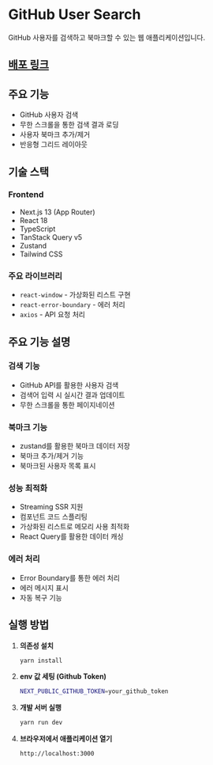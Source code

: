 # GitHub User Search

GitHub 사용자를 검색하고 북마크할 수 있는 웹 애플리케이션입니다.

## [배포 링크](https://bit.ly/4e2anML)

## 주요 기능

- GitHub 사용자 검색
- 무한 스크롤을 통한 검색 결과 로딩
- 사용자 북마크 추가/제거
- 반응형 그리드 레이아웃

## 기술 스택

### Frontend
- Next.js 13 (App Router)
- React 18
- TypeScript
- TanStack Query v5
- Zustand
- Tailwind CSS

### 주요 라이브러리
- `react-window` - 가상화된 리스트 구현
- `react-error-boundary` - 에러 처리
- `axios` - API 요청 처리

## 주요 기능 설명

### 검색 기능
- GitHub API를 활용한 사용자 검색
- 검색어 입력 시 실시간 결과 업데이트
- 무한 스크롤을 통한 페이지네이션

### 북마크 기능
- zustand를 활용한 북마크 데이터 저장
- 북마크 추가/제거 기능
- 북마크된 사용자 목록 표시

### 성능 최적화
- Streaming SSR 지원
- 컴포넌트 코드 스플리팅
- 가상화된 리스트로 메모리 사용 최적화
- React Query를 활용한 데이터 캐싱

### 에러 처리
- Error Boundary를 통한 에러 처리
- 에러 메시지 표시
- 자동 복구 기능

## 실행 방법

1. **의존성 설치**
   ```bash
   yarn install
   ```
2. **env 값 세팅 (Github Token)**
   ```bash
   NEXT_PUBLIC_GITHUB_TOKEN=your_github_token
   ```

3. **개발 서버 실행**
   ```bash
   yarn run dev
   ```

4. **브라우저에서 애플리케이션 열기**
   ```plaintext
   http://localhost:3000
   ```
